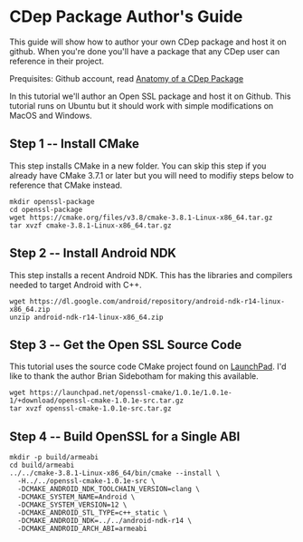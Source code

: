 # CDep Package Author's Guide
This guide will show how to author your own CDep package and host it on github. When you're done you'll have a package that any CDep user can reference in their project.

Prequisites: Github account, read [Anatomy of a CDep Package](https://github.com/google/cdep/blob/master/doc/anatomy.md)

In this tutorial we'll author an Open SSL package and host it on Github. This tutorial runs on Ubuntu but it should work with simple modifications on MacOS and Windows.

## Step 1 -- Install CMake
This step installs CMake in a new folder. You can skip this step if you already have CMake 3.7.1 or later but you will need to modifiy steps below to reference that CMake instead.
```
mkdir openssl-package
cd openssl-package
wget https://cmake.org/files/v3.8/cmake-3.8.1-Linux-x86_64.tar.gz
tar xvzf cmake-3.8.1-Linux-x86_64.tar.gz
```

## Step 2 -- Install Android NDK
This step installs a recent Android NDK. This has the libraries and compilers needed to target Android with C++.
```
wget https://dl.google.com/android/repository/android-ndk-r14-linux-x86_64.zip
unzip android-ndk-r14-linux-x86_64.zip 
```

## Step 3 -- Get the Open SSL Source Code
This tutorial uses the source code CMake project found on [LaunchPad](https://launchpad.net/openssl-cmake/1.0.1e/1.0.1e-1). I'd like to thank the author Brian Sidebotham for making this available.
```
wget https://launchpad.net/openssl-cmake/1.0.1e/1.0.1e-1/+download/openssl-cmake-1.0.1e-src.tar.gz
tar xvzf openssl-cmake-1.0.1e-src.tar.gz
```

## Step 4 -- Build OpenSSL for a Single ABI
```
mkdir -p build/armeabi
cd build/armeabi
../../cmake-3.8.1-Linux-x86_64/bin/cmake --install \
  -H../../openssl-cmake-1.0.1e-src \
  -DCMAKE_ANDROID_NDK_TOOLCHAIN_VERSION=clang \
  -DCMAKE_SYSTEM_NAME=Android \
  -DCMAKE_SYSTEM_VERSION=12 \
  -DCMAKE_ANDROID_STL_TYPE=c++_static \
  -DCMAKE_ANDROID_NDK=../../android-ndk-r14 \
  -DCMAKE_ANDROID_ARCH_ABI=armeabi
```

